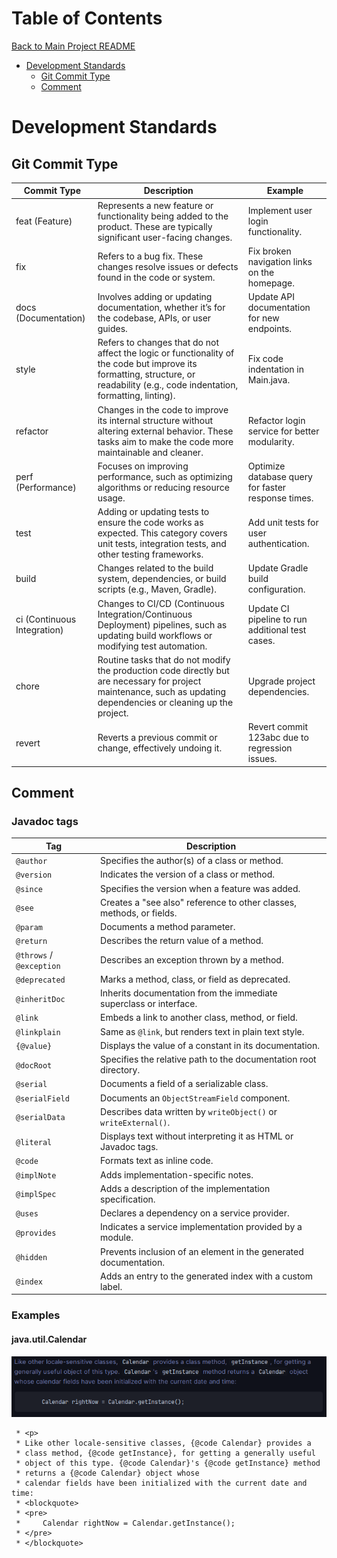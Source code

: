 # Table of Contents
[Back to Main Project README](../README.md)
- [Development Standards](#development-standards)
  - [Git Commit Type](#git-commit-type)
  - [Comment](#comment)
# Development Standards
## Git Commit Type
<table>
<thead>
<tr>
    <th>Commit Type</th>
    <th>Description</th>
    <th>Example</th>
</tr>
</thead>
<tbody>
<tr>
    <td>feat (Feature)</td>
    <td>Represents a new feature or functionality being added to the product. These are typically significant user-facing changes.</td>
    <td>Implement user login functionality.</td>
</tr>
<tr>
    <td>fix</td>
    <td>Refers to a bug fix. These changes resolve issues or defects found in the code or system.</td>
    <td>Fix broken navigation links on the homepage.</td>
</tr>
<tr>
    <td>docs (Documentation)</td>
    <td>Involves adding or updating documentation, whether it’s for the codebase, APIs, or user guides.</td>
    <td>Update API documentation for new endpoints.</td>
</tr>
<tr>
    <td>style</td>
    <td>Refers to changes that do not affect the logic or functionality of the code but improve its formatting, structure, or readability (e.g., code indentation, formatting, linting).</td>
    <td>Fix code indentation in Main.java.</td>
</tr>
<tr>
    <td>refactor</td>
    <td>Changes in the code to improve its internal structure without altering external behavior. These tasks aim to make the code more maintainable and cleaner.</td>
    <td>Refactor login service for better modularity.</td>
</tr>
<tr>
    <td>perf (Performance)</td>
    <td>Focuses on improving performance, such as optimizing algorithms or reducing resource usage.</td>
    <td>Optimize database query for faster response times.</td>
</tr>
<tr>
    <td>test</td>
    <td>Adding or updating tests to ensure the code works as expected. This category covers unit tests, integration tests, and other testing frameworks.</td>
    <td>Add unit tests for user authentication.</td>
</tr>
<tr>
    <td>build</td>
    <td>Changes related to the build system, dependencies, or build scripts (e.g., Maven, Gradle).</td>
    <td>Update Gradle build configuration.</td>
</tr>
<tr>
    <td>ci (Continuous Integration)</td>
    <td>Changes to CI/CD (Continuous Integration/Continuous Deployment) pipelines, such as updating build workflows or modifying test automation.</td>
    <td>Update CI pipeline to run additional test cases.</td>
</tr>
<tr>
    <td>chore</td>
    <td>Routine tasks that do not modify the production code directly but are necessary for project maintenance, such as updating dependencies or cleaning up the project.</td>
    <td>Upgrade project dependencies.</td>
</tr>
<tr>
    <td>revert</td>
    <td>Reverts a previous commit or change, effectively undoing it.</td>
    <td>Revert commit 123abc due to regression issues.</td>
</tr>
</tbody>
</table>

## Comment
### Javadoc tags
| **Tag**           | **Description**                                                                                     |
|--------------------|-----------------------------------------------------------------------------------------------------|
| `@author`          | Specifies the author(s) of a class or method.                                                       |
| `@version`         | Indicates the version of a class or method.                                                         |
| `@since`           | Specifies the version when a feature was added.                                                     |
| `@see`             | Creates a "see also" reference to other classes, methods, or fields.                                |
| `@param`           | Documents a method parameter.                                                                       |
| `@return`          | Describes the return value of a method.                                                             |
| `@throws` / `@exception` | Describes an exception thrown by a method.                                                    |
| `@deprecated`      | Marks a method, class, or field as deprecated.                                                      |
| `@inheritDoc`      | Inherits documentation from the immediate superclass or interface.                                  |
| `@link`            | Embeds a link to another class, method, or field.                                                   |
| `@linkplain`       | Same as `@link`, but renders text in plain text style.                                              |
| `{@value}`         | Displays the value of a constant in its documentation.                                              |
| `@docRoot`         | Specifies the relative path to the documentation root directory.                                    |
| `@serial`          | Documents a field of a serializable class.                                                          |
| `@serialField`     | Documents an `ObjectStreamField` component.                                                         |
| `@serialData`      | Describes data written by `writeObject()` or `writeExternal()`.                                     |
| `@literal`         | Displays text without interpreting it as HTML or Javadoc tags.                                      |
| `@code`            | Formats text as inline code.                                                                        |
| `@implNote`        | Adds implementation-specific notes.                                                                 |
| `@implSpec`        | Adds a description of the implementation specification.                                             |
| `@uses`            | Declares a dependency on a service provider.                                                        |
| `@provides`        | Indicates a service implementation provided by a module.                                            |
| `@hidden`          | Prevents inclusion of an element in the generated documentation.                                    |
| `@index`           | Adds an entry to the generated index with a custom label.                                           |
### Examples
#### java.util.Calendar
![aejuc1.png](assets/SystemDesign/aejuc1.png)
```text
 * <p>
 * Like other locale-sensitive classes, {@code Calendar} provides a
 * class method, {@code getInstance}, for getting a generally useful
 * object of this type. {@code Calendar}'s {@code getInstance} method
 * returns a {@code Calendar} object whose
 * calendar fields have been initialized with the current date and time:
 * <blockquote>
 * <pre>
 *     Calendar rightNow = Calendar.getInstance();
 * </pre>
 * </blockquote>
```